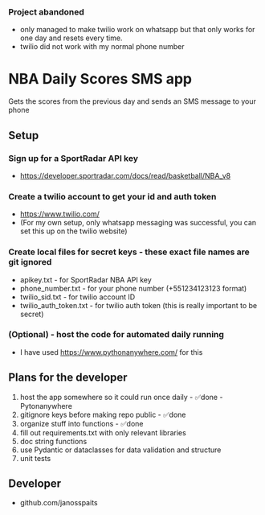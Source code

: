 ### Project abandoned 
- only managed to make twilio work on whatsapp but that only works for one day and resets every time.
- twilio did not work with my normal phone number

# NBA Daily Scores SMS app

Gets the scores from the previous day and sends an SMS message to your phone

## Setup

### Sign up for a SportRadar API key
- https://developer.sportradar.com/docs/read/basketball/NBA_v8

### Create a twilio account to get your id and auth token<br>
- https://www.twilio.com/
- (For my own setup, only whatsapp messaging was  successful, you can set this up on the twilio website)

### Create local files for secret keys - these exact file names are git ignored
- apikey.txt - for SportRadar NBA API key
- phone_number.txt - for your phone number (+551234123123 format)
- twilio_sid.txt - for twilio account ID
- twilio_auth_token.txt - for twilio auth token (this is really important to be secret)

### (Optional) - host the code for automated daily running
- I have used https://www.pythonanywhere.com/ for this


## Plans for the developer
1. host the app somewhere so it could run once daily - ✅done - Pytonanywhere
2. gitignore keys before making repo public - ✅done
3. organize stuff into functions - ✅done
4. fill out requirements.txt with only relevant libraries
5. doc string functions
6. use Pydantic or dataclasses for data validation and structure
7. unit tests

## Developer

- github.com/janosspaits
